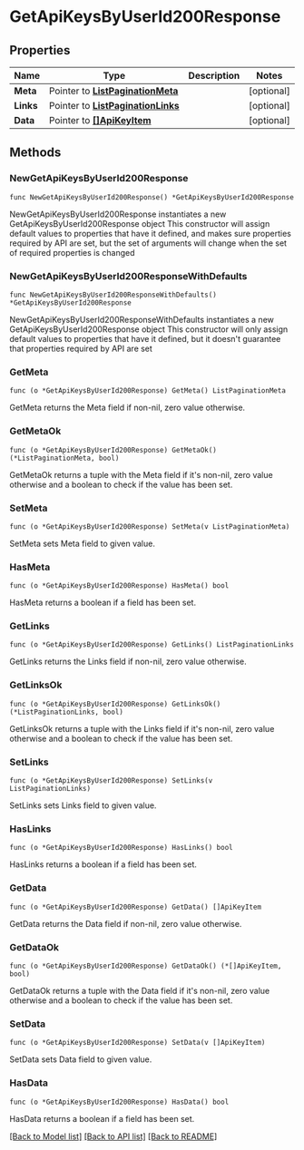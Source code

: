 # GetApiKeysByUserId200Response

## Properties

Name | Type | Description | Notes
------------ | ------------- | ------------- | -------------
**Meta** | Pointer to [**ListPaginationMeta**](ListPaginationMeta.md) |  | [optional] 
**Links** | Pointer to [**ListPaginationLinks**](ListPaginationLinks.md) |  | [optional] 
**Data** | Pointer to [**[]ApiKeyItem**](ApiKeyItem.md) |  | [optional] 

## Methods

### NewGetApiKeysByUserId200Response

`func NewGetApiKeysByUserId200Response() *GetApiKeysByUserId200Response`

NewGetApiKeysByUserId200Response instantiates a new GetApiKeysByUserId200Response object
This constructor will assign default values to properties that have it defined,
and makes sure properties required by API are set, but the set of arguments
will change when the set of required properties is changed

### NewGetApiKeysByUserId200ResponseWithDefaults

`func NewGetApiKeysByUserId200ResponseWithDefaults() *GetApiKeysByUserId200Response`

NewGetApiKeysByUserId200ResponseWithDefaults instantiates a new GetApiKeysByUserId200Response object
This constructor will only assign default values to properties that have it defined,
but it doesn't guarantee that properties required by API are set

### GetMeta

`func (o *GetApiKeysByUserId200Response) GetMeta() ListPaginationMeta`

GetMeta returns the Meta field if non-nil, zero value otherwise.

### GetMetaOk

`func (o *GetApiKeysByUserId200Response) GetMetaOk() (*ListPaginationMeta, bool)`

GetMetaOk returns a tuple with the Meta field if it's non-nil, zero value otherwise
and a boolean to check if the value has been set.

### SetMeta

`func (o *GetApiKeysByUserId200Response) SetMeta(v ListPaginationMeta)`

SetMeta sets Meta field to given value.

### HasMeta

`func (o *GetApiKeysByUserId200Response) HasMeta() bool`

HasMeta returns a boolean if a field has been set.

### GetLinks

`func (o *GetApiKeysByUserId200Response) GetLinks() ListPaginationLinks`

GetLinks returns the Links field if non-nil, zero value otherwise.

### GetLinksOk

`func (o *GetApiKeysByUserId200Response) GetLinksOk() (*ListPaginationLinks, bool)`

GetLinksOk returns a tuple with the Links field if it's non-nil, zero value otherwise
and a boolean to check if the value has been set.

### SetLinks

`func (o *GetApiKeysByUserId200Response) SetLinks(v ListPaginationLinks)`

SetLinks sets Links field to given value.

### HasLinks

`func (o *GetApiKeysByUserId200Response) HasLinks() bool`

HasLinks returns a boolean if a field has been set.

### GetData

`func (o *GetApiKeysByUserId200Response) GetData() []ApiKeyItem`

GetData returns the Data field if non-nil, zero value otherwise.

### GetDataOk

`func (o *GetApiKeysByUserId200Response) GetDataOk() (*[]ApiKeyItem, bool)`

GetDataOk returns a tuple with the Data field if it's non-nil, zero value otherwise
and a boolean to check if the value has been set.

### SetData

`func (o *GetApiKeysByUserId200Response) SetData(v []ApiKeyItem)`

SetData sets Data field to given value.

### HasData

`func (o *GetApiKeysByUserId200Response) HasData() bool`

HasData returns a boolean if a field has been set.


[[Back to Model list]](../README.md#documentation-for-models) [[Back to API list]](../README.md#documentation-for-api-endpoints) [[Back to README]](../README.md)


